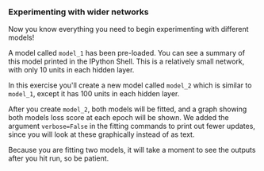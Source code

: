 ### Experimenting with wider networks

Now you know everything you need to begin experimenting with different models!

A model called `model_1` has been pre-loaded. You can see a summary of this model printed in the IPython Shell. This is a relatively small network, with only 10 units in each hidden layer.

In this exercise you'll create a new model called `model_2` which is similar to `model_1`, except it has 100 units in each hidden layer.

After you create `model_2`, both models will be fitted, and a graph showing both models loss score at each epoch will be shown. We added the argument `verbose=False` in the fitting commands to print out fewer updates, since you will look at these graphically instead of as text.

Because you are fitting two models, it will take a moment to see the outputs after you hit run, so be patient.
